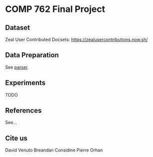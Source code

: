 # COMP 762 Final Project 

## Dataset

Zeal User Contributed Docsets: https://zealusercontributions.now.sh/

## Data Preparation

See [parser](/parser).

## Experiments

TODO

## References

See...

## Cite us

David Venuto
Breandan Considine
Pierre Orhan
